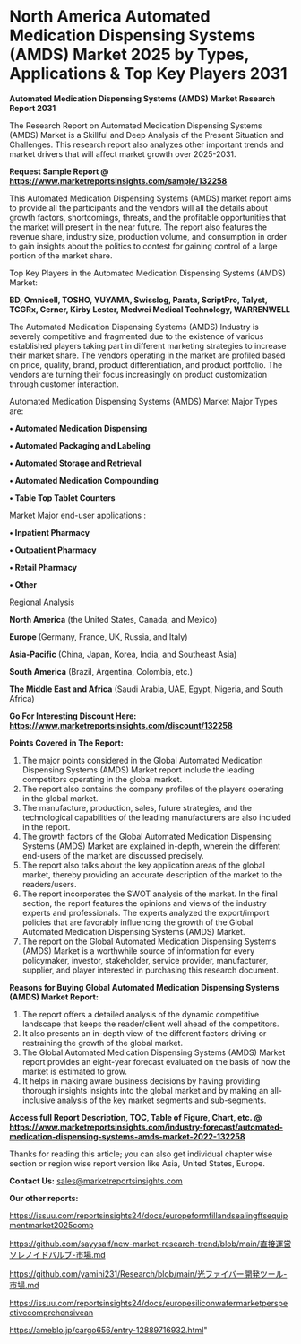 # North America Automated Medication Dispensing Systems (AMDS) Market 2025 by Types, Applications & Top Key Players 2031

<strong>Automated Medication Dispensing Systems (AMDS) Market Research Report 2031</strong>

The Research Report on Automated Medication Dispensing Systems (AMDS) Market is a Skillful and Deep Analysis of the Present Situation and Challenges. This research report also analyzes other important trends and market drivers that will affect market growth over 2025-2031.

<strong>Request Sample Report @ <a href=https://www.marketreportsinsights.com/sample/132258>https://www.marketreportsinsights.com/sample/132258</a></strong>

This Automated Medication Dispensing Systems (AMDS) market report aims to provide all the participants and the vendors will all the details about growth factors, shortcomings, threats, and the profitable opportunities that the market will present in the near future. The report also features the revenue share, industry size, production volume, and consumption in order to gain insights about the politics to contest for gaining control of a large portion of the market share.

Top Key Players in the Automated Medication Dispensing Systems (AMDS) Market:

<strong>BD, Omnicell, TOSHO, YUYAMA, Swisslog, Parata, ScriptPro, Talyst, TCGRx, Cerner, Kirby Lester, Medwei Medical Technology, WARRENWELL</strong>

The Automated Medication Dispensing Systems (AMDS) Industry is severely competitive and fragmented due to the existence of various established players taking part in different marketing strategies to increase their market share. The vendors operating in the market are profiled based on price, quality, brand, product differentiation, and product portfolio. The vendors are turning their focus increasingly on product customization through customer interaction.

Automated Medication Dispensing Systems (AMDS) Market Major Types are:

<strong>• Automated Medication Dispensing

• Automated Packaging and Labeling

• Automated Storage and Retrieval

• Automated Medication Compounding

• Table Top Tablet Counters</strong>

Market Major end-user applications :

<strong>• Inpatient Pharmacy

• Outpatient Pharmacy

• Retail Pharmacy

• Other</strong>

Regional Analysis

</u><strong><b>North America</b></strong> (the United States, Canada, and Mexico)

<strong><b>Europe </b></strong>(Germany, France, UK, Russia, and Italy)

<strong><b>Asia-Pacific</b></strong> (China, Japan, Korea, India, and Southeast Asia)

<strong><b>South America</b></strong> (Brazil, Argentina, Colombia, etc.)

<strong><b>The Middle East and Africa</b></strong> (Saudi Arabia, UAE, Egypt, Nigeria, and South Africa)

<strong>Go For Interesting Discount Here: <a href=https://www.marketreportsinsights.com/discount/132258>https://www.marketreportsinsights.com/discount/132258</a></strong>

<strong>Points Covered in The Report:</strong>
<ol>
  <li>The major points considered in the Global Automated Medication Dispensing Systems (AMDS) Market report include the leading competitors operating in the global market.</li>
  <li>The report also contains the company profiles of the players operating in the global market.</li>
  <li>The manufacture, production, sales, future strategies, and the technological capabilities of the leading manufacturers are also included in the report.</li>
  <li>The growth factors of the Global Automated Medication Dispensing Systems (AMDS) Market are explained in-depth, wherein the different end-users of the market are discussed precisely.</li>
  <li>The report also talks about the key application areas of the global market, thereby providing an accurate description of the market to the readers/users.</li>
  <li>The report incorporates the SWOT analysis of the market. In the final section, the report features the opinions and views of the industry experts and professionals. The experts analyzed the export/import policies that are favorably influencing the growth of the Global Automated Medication Dispensing Systems (AMDS) Market.</li>
  <li>The report on the Global Automated Medication Dispensing Systems (AMDS) Market is a worthwhile source of information for every policymaker, investor, stakeholder, service provider, manufacturer, supplier, and player interested in purchasing this research document.</li>
</ol>
<strong>Reasons for Buying Global Automated Medication Dispensing Systems (AMDS) Market Report:</strong>

<ol>
  <li>The report offers a detailed analysis of the dynamic competitive landscape that keeps the reader/client well ahead of the competitors.</li>
  <li>It also presents an in-depth view of the different factors driving or restraining the growth of the global market.</li>
  <li>The Global Automated Medication Dispensing Systems (AMDS) Market report provides an eight-year forecast evaluated on the basis of how the market is estimated to grow.</li>
  <li>It helps in making aware business decisions by having providing thorough insights insights into the global market and by making an all-inclusive analysis of the key market segments and sub-segments.</li>
</ol>
<strong>Access full Report Description, TOC, Table of Figure, Chart, etc. @ <a href=https://www.marketreportsinsights.com/industry-forecast/automated-medication-dispensing-systems-amds-market-2022-132258>https://www.marketreportsinsights.com/industry-forecast/automated-medication-dispensing-systems-amds-market-2022-132258</a></strong>


Thanks for reading this article; you can also get individual chapter wise section or region wise report version like Asia, United States, Europe.

<strong>Contact Us:</strong>
sales@marketreportsinsights.com

<strong>Our other reports:</strong>

<a href=https://issuu.com/reportsinsights24/docs/europeformfillandsealingffsequipmentmarket2025comp>https://issuu.com/reportsinsights24/docs/europeformfillandsealingffsequipmentmarket2025comp</a>

<a href=https://github.com/sayysaif/new-market-research-trend/blob/main/直接運営ソレノイドバルブ-市場.md>https://github.com/sayysaif/new-market-research-trend/blob/main/直接運営ソレノイドバルブ-市場.md</a>

<a href=https://github.com/yamini231/Research/blob/main/光ファイバー開発ツール-市場.md>https://github.com/yamini231/Research/blob/main/光ファイバー開発ツール-市場.md</a>

<a href=https://issuu.com/reportsinsights24/docs/europesiliconwafermarketperspectivecomprehensivean>https://issuu.com/reportsinsights24/docs/europesiliconwafermarketperspectivecomprehensivean</a>

<a href=https://ameblo.jp/cargo656/entry-12889716932.html>https://ameblo.jp/cargo656/entry-12889716932.html</a>"
